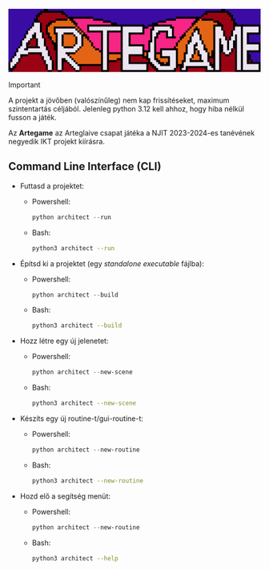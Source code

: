 
<p align="center">
    <img src="src/assets/artegame_goofy_logo_large.png" alt="Artegame">
</p>

> [!IMPORTANT]
> A projekt a jövőben (valószínűleg) nem kap frissítéseket, maximum szintentartás céljából.
> Jelenleg python 3.12 kell ahhoz, hogy hiba nélkül fusson a játék.

Az **Artegame** az Arteglaive csapat játéka a NJIT 2023-2024-es tanévének negyedik IKT projekt kiírásra.

## Command Line Interface (CLI)

- Futtasd a projektet:
    - Powershell:
        ```powershell
        python architect --run
        ```
    - Bash:
        ```bash
        python3 architect --run
        ```

- Építsd ki a projektet (egy *standalone executable* fájlba):
    - Powershell:
        ```powershell
        python architect --build
        ```
    - Bash:
        ```bash
        python3 architect --build
        ```

- Hozz létre egy új jelenetet:
    - Powershell:
        ```powershell
        python architect --new-scene
        ```
    - Bash:
        ```bash
        python3 architect --new-scene
        ```

- Készíts egy új routine-t/gui-routine-t:
    - Powershell:
        ```powershell
        python architect --new-routine
        ```
    - Bash:
        ```bash
        python3 architect --new-routine
        ```

- Hozd elő a segítség menüt:
    - Powershell:
        ```powershell
        python architect --new-routine
        ```
    - Bash:
        ```bash
        python3 architect --help
        ```
